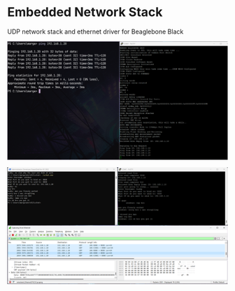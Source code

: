 # Embedded Network Stack

UDP network stack and ethernet driver for Beaglebone Black

![alt text](https://github.com/marwan475/Embedded-Network-Stack/blob/main/docs/ping.png)

![alt text](https://github.com/marwan475/Embedded-Network-Stack/blob/main/docs/schat.png)
